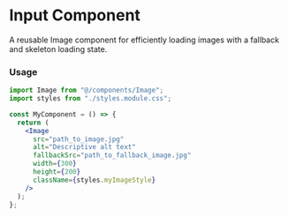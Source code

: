 # Input Component

A reusable Image component for efficiently loading images with a fallback and skeleton loading state.

### Usage

```jsx
import Image from "@/components/Image";
import styles from "./styles.module.css";

const MyComponent = () => {
  return (
    <Image
      src="path_to_image.jpg"
      alt="Descriptive alt text"
      fallbackSrc="path_to_fallback_image.jpg"
      width={300}
      height={200}
      className={styles.myImageStyle}
    />
  );
};
```

